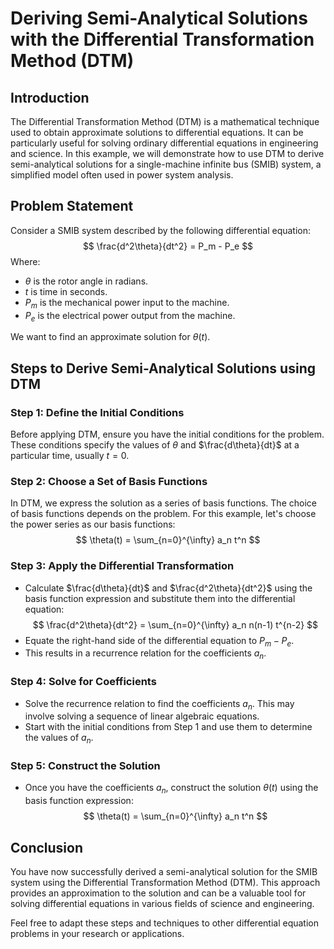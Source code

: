# Deriving Semi-Analytical Solutions with the Differential Transformation Method (DTM)

## Introduction
The Differential Transformation Method (DTM) is a mathematical technique used to obtain approximate solutions to differential equations. It can be particularly useful for solving ordinary differential equations in engineering and science. In this example, we will demonstrate how to use DTM to derive semi-analytical solutions for a single-machine infinite bus (SMIB) system, a simplified model often used in power system analysis.

## Problem Statement
Consider a SMIB system described by the following differential equation:
$$
\frac{d^2\theta}{dt^2} = P_m - P_e
$$
Where:
- $\theta$ is the rotor angle in radians.
- $t$ is time in seconds.
- $P_m$ is the mechanical power input to the machine.
- $P_e$ is the electrical power output from the machine.

We want to find an approximate solution for $\theta(t)$.

## Steps to Derive Semi-Analytical Solutions using DTM

### Step 1: Define the Initial Conditions
Before applying DTM, ensure you have the initial conditions for the problem. These conditions specify the values of $\theta$ and $\frac{d\theta}{dt}$ at a particular time, usually $t=0$.

### Step 2: Choose a Set of Basis Functions
In DTM, we express the solution as a series of basis functions. The choice of basis functions depends on the problem. For this example, let's choose the power series as our basis functions:
$$
\theta(t) = \sum_{n=0}^{\infty} a_n t^n
$$

### Step 3: Apply the Differential Transformation
- Calculate $\frac{d\theta}{dt}$ and $\frac{d^2\theta}{dt^2}$ using the basis function expression and substitute them into the differential equation:
  $$
  \frac{d^2\theta}{dt^2} = \sum_{n=0}^{\infty} a_n n(n-1) t^{n-2}
  $$
- Equate the right-hand side of the differential equation to $P_m - P_e$.
- This results in a recurrence relation for the coefficients $a_n$.

### Step 4: Solve for Coefficients
- Solve the recurrence relation to find the coefficients $a_n$. This may involve solving a sequence of linear algebraic equations.
- Start with the initial conditions from Step 1 and use them to determine the values of $a_n$.

### Step 5: Construct the Solution
- Once you have the coefficients $a_n$, construct the solution $\theta(t)$ using the basis function expression:
  $$
  \theta(t) = \sum_{n=0}^{\infty} a_n t^n
  $$

## Conclusion
You have now successfully derived a semi-analytical solution for the SMIB system using the Differential Transformation Method (DTM). This approach provides an approximation to the solution and can be a valuable tool for solving differential equations in various fields of science and engineering.

Feel free to adapt these steps and techniques to other differential equation problems in your research or applications.
